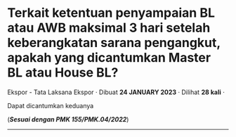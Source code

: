 Terkait ketentuan penyampaian BL atau AWB maksimal 3 hari setelah keberangkatan sarana pengangkut, apakah yang dicantumkan Master BL atau House BL?
===================================================================================================================================================

Ekspor - Tata Laksana Ekspor · Dibuat **24 JANUARY 2023** · Dilihat **28 kali** ·

Dapat dicantumkan keduanya

  

(**_Sesuai dengan PMK 155/PMK.04/2022_**)  

  
  
  

* * *